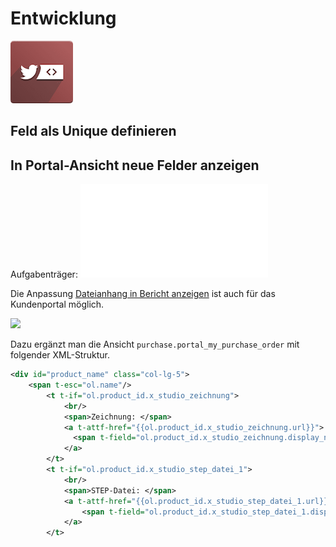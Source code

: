 # Entwicklung
![icons_odoo_website_twitter](assets/icons_odoo_website_twitter.png)

## Feld als Unique definieren

## In Portal-Ansicht neue Felder anzeigen
Aufgabenträger: ![Entwickler](Rollen.md#Entwickler)

Die Anpassung [Dateianhang in Bericht anzeigen](Studio.md#Dateianhang%20in%20Bericht%20anzeigen) ist auch für das Kundenportal möglich.

![](assets/Entwicklung%20Portal%20neues%20Feld%20hinzuf%C3%BCgen.png)

Dazu ergänzt man die Ansicht `purchase.portal_my_purchase_order` mit folgender XML-Struktur.

```xml
<div id="product_name" class="col-lg-5">
	<span t-esc="ol.name"/>
		<t t-if="ol.product_id.x_studio_zeichnung">
			<br/>
			<span>Zeichnung: </span>
		  	<a t-attf-href="{{ol.product_id.x_studio_zeichnung.url}}">
			  <span t-field="ol.product_id.x_studio_zeichnung.display_name"/>
		 	</a>
	  	</t>
	  	<t t-if="ol.product_id.x_studio_step_datei_1">
			<br/>
			<span>STEP-Datei: </span>
			<a t-attf-href="{{ol.product_id.x_studio_step_datei_1.url}}">
		  		<span t-field="ol.product_id.x_studio_step_datei_1.display_name"/>
			</a>
	  	</t>
```
